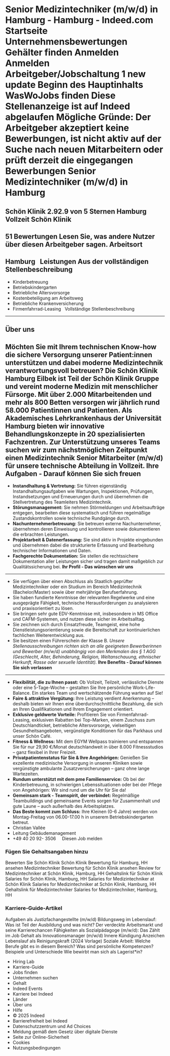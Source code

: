 Senior Medizintechniker (m/w/d) in Hamburg - Hamburg - Indeed.com
Startseite
Unternehmensbewertungen
Gehälter finden
Anmelden
Anmelden
Arbeitgeber/Jobschaltung
1 new update
Beginn des Hauptinhalts
WasWoJobs finden
Diese Stellenanzeige ist auf Indeed abgelaufen
Mögliche Gründe: Der Arbeitgeber akzeptiert keine Bewerbungen, ist nicht aktiv auf der Suche nach neuen Mitarbeitern oder prüft derzeit die eingegangen Bewerbungen
Senior Medizintechniker (m/w/d) in Hamburg
==========================================
Schön Klinik
2.92.9 von 5 Sternen
Hamburg
Vollzeit
Schön Klinik
------------
51 Bewertungen
Lesen Sie, was andere Nutzer über diesen Arbeitgeber sagen.
Arbeitsort
----------
Hamburg
&nbsp;
Leistungen Aus der vollständigen Stellenbeschreibung
----------------------------------------------------
* Kinderbetreuung
* Betriebskindergarten
* Betriebliche Altersvorsorge
* Kostenbeteiligung am Arbeitsweg
* Betriebliche Krankenversicherung
* Firmenfahrrad-Leasing
&nbsp;
Vollständige Stellenbeschreibung
--------------------------------
**Über uns**
------------
**Möchten Sie mit Ihrem technischen Know-how die sichere Versorgung unserer Patient:innen unterstützen und dabei moderne Medizintechnik verantwortungsvoll betreuen?**
Die Schön Klinik Hamburg Eilbek ist Teil der Schön Klinik Gruppe und vereint moderne Medizin mit menschlicher Fürsorge. Mit über 2.000 Mitarbeitenden und mehr als 800 Betten versorgen wir jährlich rund 58.000 Patientinnen und Patienten. Als Akademisches Lehrkrankenhaus der Universität Hamburg bieten wir innovative Behandlungskonzepte in 20 spezialisierten Fachzentren.
**Zur Unterstützung unseres Teams suchen wir zum nächstmöglichen Zeitpunkt einen Medizintechnik Senior Mitarbeiter (m/w/d) für unsere technische Abteilung in Vollzeit.**
**Ihre Aufgaben - Darauf können Sie sich freuen**
-------------------------------------------------
* **Instandhaltung & Vertretung:** Sie führen eigenständig Instandhaltungsaufgaben wie Wartungen, Inspektionen, Prüfungen, Instandsetzungen und Erneuerungen durch und übernehmen die Stellvertretung des Teamleiters Medizintechnik.
* **Störungsmanagement:** Sie nehmen Störmeldungen und Arbeitsaufträge entgegen, bearbeiten diese systematisch und führen regelmäßige Zustandskontrollen sowie technische Rundgänge durch.
* **Nachunternehmerbetreuung:** Sie betreuen externe Nachunternehmer, übernehmen deren Einweisung und kontrollieren sowie dokumentieren die erbrachten Leistungen.
* **Projektarbeit & Datenerfassung:** Sie sind aktiv in Projekte eingebunden und übernehmen dabei die strukturierte Erfassung und Bearbeitung technischer Informationen und Daten.
* **Fachgerechte Dokumentation:** Sie stellen die rechtssichere Dokumentation aller Leistungen sicher und tragen damit maßgeblich zur Qualitätssicherung bei.
**Ihr Profil - Das wünschen wir uns**
-------------------------------------
* Sie verfügen über einen Abschluss als Staatlich geprüfter Medizintechniker oder ein Studium im Bereich Medizintechnik (Bachelor/Master) sowie über mehrjährige Berufserfahrung.
* Sie haben fundierte Kenntnisse der relevanten Regelwerke und eine ausgeprägte Fähigkeit, technische Herausforderungen zu analysieren und praxisorientiert zu lösen.
* Sie bringen sehr gute EDV-Kenntnisse mit, insbesondere in MS Office und CAFM-Systemen, und nutzen diese sicher im Arbeitsalltag.
* Sie zeichnen sich durch Einsatzfreude, Teamgeist, eine hohe Dienstleistungsorientierung sowie die Bereitschaft zur kontinuierlichen fachlichen Weiterentwicklung aus.
* Sie besitzen einen Führerschein der Klasse B.
*Unsere Stellenausschreibungen richten sich an alle geeigneten Bewerberinnen und Bewerber (m/w/d) unabhängig von den Merkmalen des § 1 AGG (Geschlecht, Alter, Behinderung, Religion, Weltanschauung, ethnischer Herkunft, Rasse oder sexuelle Identität).*
**Ihre Benefits - Darauf können Sie sich verlassen**
----------------------------------------------------
* **Flexibilität, die zu Ihnen passt:** Ob Vollzeit, Teilzeit, verlässliche Dienste oder eine 5-Tage-Woche – gestalten Sie Ihre persönliche Work-Life-Balance. Ein starkes Team und wertschätzende Führung warten auf Sie!
* **Faire & attraktive Vergütung:** Ihre Leistung verdient Anerkennung – deshalb bieten wir Ihnen eine überdurchschnittliche Bezahlung, die sich an Ihren Qualifikationen und Ihrem Engagement orientiert.
* **Exklusive geldwerte Vorteile:** Profitieren Sie von Firmenfahrrad-Leasing, exklusiven Rabatten bei Top-Marken, einem Zuschuss zum Deutschlandticket, betriebliche Altersvorsorge, vielseitigen Gesundheitsangeboten, vergünstigte Konditionen für das Parkhaus und unser Schön Café.
* **Fitness & Wellness:** Mit dem EGYM Wellpass trainieren und entspannen Sie für nur 29,90 €/Monat deutschlandweit in über 8.000 Fitnessstudios – ganz flexibel in Ihrer Freizeit.
* **Privatpatientenstatus für Sie & Ihre Angehörigen:** Genießen Sie exzellente medizinische Versorgung in unseren Kliniken sowie vergünstigte ambulante Zusatzversicherungen – ganz ohne lange Wartezeiten.
* **Rundum unterstützt mit dem pme Familienservice:** Ob bei der Kinderbetreuung, in schwierigen Lebenssituationen oder bei der Pflege von Angehörigen: Wir sind rund um die Uhr für Sie da!
* **Gemeinsam stark - Teamspirit, der verbindet:** Regelmäßige Teambuildings und gemeinsame Events sorgen für Zusammenhalt und gute Laune – auch außerhalb des Arbeitsplatzes.
* **Das Beste kommt zum Schluss:** Ihre Kleinen (0-6 Jahre) werden von Montag-Freitag von 06.00-17.00 h in unserem Betriebskindergarten betreut.
* Christian Vallée
* Leitung Gebäudemanagement
* +49 40 20 92- 3506
&nbsp;
&nbsp;
Diesen Job melden
### Fügen Sie Gehaltsangaben hinzu
Bewerten Sie Schön Klinik
Schön Klinik Bewertung für Hamburg, HH ansehen
Medizintechniker Bewertung für Schön Klinik ansehen
Review for Medizintechniker at Schön Klinik, Hamburg, HH
Gehaltslink für Schön Klinik
Salaries for Schön Klinik, Hamburg, HH
Salaries for Medizintechniker at Schön Klinik
Salaries for Medizintechniker at Schön Klinik, Hamburg, HH
Gehaltslink für Medizintechniker
Salaries for Medizintechniker, Hamburg, HH
### Karriere-Guide-Artikel
Aufgaben als Justizfachangestellte (m/w/d)
Bildungsweg im Lebenslauf: Was ist Teil der Ausbildung und was nicht?
Der verdeckte Arbeitsmarkt und seine Karrierechancen
Fähigkeiten als Sozialpädagoge (m/w/d): Das Zählt im Job
Gehalt als Innovationsmanager (m/w/d)
Innere Kündigung Anzeichen
Lebenslauf als Reinigungskraft (2024 Vorlage)
Soziale Arbeit: Welche Berufe gibt es in diesem Bereich?
Was sind persönliche Kompetenzen? Beispiele und Unterschiede
Wie bewirbt man sich als Lagerist\*in?
* Hiring Lab
* Karriere-Guide
* Jobs finden
* Unternehmen suchen
* Gehalt
* Indeed Events
* Karriere bei Indeed
* Länder
* Über uns
* Hilfe
* © 2025 Indeed
* Barrierefreiheit bei Indeed
* Datenschutzzentrum und Ad Choices
* Meldung gemäß dem Gesetz über digitale Dienste
* Seite zur Online-Sicherheit
* Cookies
* Nutzungsbedingungen